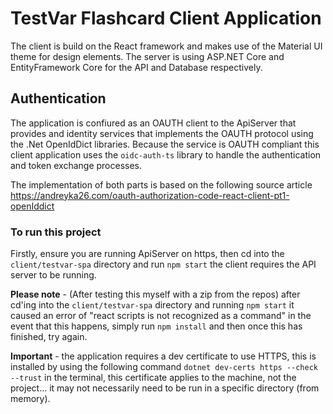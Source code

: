 # TestVar Flashcard Client Application

The client is build on the React framework and makes use of the Material UI theme for design elements.
The server is using ASP.NET Core and EntityFramework Core for the API and Database respectively.

## Authentication

The application is confiured as an OAUTH client to the ApiServer that provides and identity services that
implements the OAUTH protocol using the .Net OpenIdDict libraries. Because the service is OAUTH compliant
this client application uses the `oidc-auth-ts` library to handle the authentication and token exchange
processes.

The implementation of both parts is based on the following source article https://andreyka26.com/oauth-authorization-code-react-client-pt1-openIddict

### To run this project

Firstly, ensure you are running ApiServer on https, then cd into the `client/testvar-spa` directory and run `npm start`
the client requires the API server to be running. 

**Please note** - (After testing this myself with a zip from the repos) after cd'ing into the `client/testvar-spa` directory and running `npm start` it caused an error of "react scripts is not recognized as a command"
in the event that this happens, simply run `npm install` and then once this has finished, try again.

**Important** - the application requires a dev certificate to use HTTPS, this is installed by using the following command 
`dotnet dev-certs https --check --trust` in the terminal, this certificate applies to the machine, not the project... 
it may not necessarily need to be run in a specific directory (from memory).
